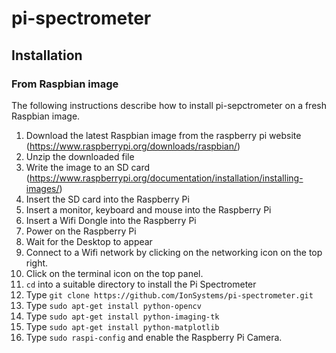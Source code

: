 # pi-spectrometer
## Installation
### From Raspbian image
The following instructions describe how to install pi-sepctrometer on a fresh Raspbian image.

1. Download the latest Raspbian image from the raspberry pi website (https://www.raspberrypi.org/downloads/raspbian/)
2. Unzip the downloaded file
3. Write the image to an SD card (https://www.raspberrypi.org/documentation/installation/installing-images/)
4. Insert the SD card into the Raspberry Pi
5. Insert a monitor, keyboard and mouse into the Raspberry Pi
6. Insert a Wifi Dongle into the Raspberry Pi
7. Power on the Raspberry Pi
8. Wait for the Desktop to appear
9. Connect to a Wifi network by clicking on the networking icon on the top right.
10. Click on the terminal icon on the top panel.
11. `cd` into a suitable directory to install the Pi Spectrometer
12. Type `git clone https://github.com/IonSystems/pi-spectrometer.git`
13. Type `sudo apt-get install python-opencv`
14. Type `sudo apt-get install python-imaging-tk`
15. Type `sudo apt-get install python-matplotlib`
16. Type `sudo raspi-config` and enable the Raspberry Pi Camera.

